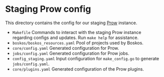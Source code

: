 # Staging Prow config

This directory contains the config for our staging
[Prow](https://github.com/kubernetes/test-infra/tree/master/prow) instance.

- `Makefile` Commands to interact with the staging Prow instance regarding
  configs and updates. Run `make help` for assistance.
- `boskos/boskos_resources.yaml` Pool of projects used by Boskos.
- `core/config.yaml` Generated configuration for Prow.
- `jobs/config.yaml` Generated configuration for Prow jobs.
- `config_staging.yaml` Input configuration for `make_config.go` to generate
  `jobs/config.yaml`.
- `core/plugins.yaml` Generated configuration of the Prow plugins.
